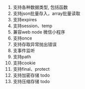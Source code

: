 <!--
 * @Author: tackchen
 * @Date: 2021-12-12 14:43:25
 * @LastEditors: tackchen
 * @LastEditTime: 2021-12-31 08:45:12
 * @FilePath: /storage-enhance/src/proposal.md
 * @Description: Coding something
-->

1. 支持各种数据类型, 包括函数
2. 支持json批量存入，array批量读取
3. 支持expires
4. 支持session、temp
5. 兼容web node 微信小程序
6. 支持once
7. 支持存取异常抛出错误
8. 支事件监听
9. 支持path
10. 支持cookie
11. 支持final、protect
12. 支持加密存储 todo
13. 支持压缩存储 todo